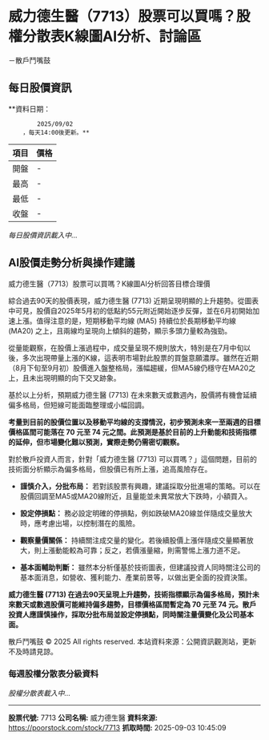 # 威力德生醫（7713）股票可以買嗎？股權分散表K線圖AI分析、討論區
－散戶鬥嘴鼓

## 每日股價資訊

**資料日期：
        
            2025/09/02
        ，每天14:00後更新。**

| 項目 | 價格 |
|------|------|
| 開盤 | - |
| 最高 | - |
| 最低 | - |
| 收盤 | - |

*每日股價資訊載入中...*

## AI股價走勢分析與操作建議

威力德生醫（7713）股票可以買嗎？K線圖AI分析回答目標合理價

綜合過去90天的股價表現，威力德生醫 (7713) 近期呈現明顯的上升趨勢。從圖表中可見，股價自2025年5月初的低點約55元附近開始逐步反彈，並在6月初開始加速上漲。值得注意的是，短期移動平均線 (MA5) 持續位於長期移動平均線 (MA20) 之上，且兩線均呈現向上傾斜的趨勢，顯示多頭力量較為強勁。

從量能觀察，在股價上漲過程中，成交量呈現不規則放大，特別是在7月中旬以後，多次出現帶量上漲的K線，這表明市場對此股票的買盤意願濃厚。雖然在近期（8月下旬至9月初）股價進入盤整格局，漲幅趨緩，但MA5線仍穩守在MA20之上，且未出現明顯的向下交叉跡象。

基於以上分析，預期威力德生醫 (7713) 在未來數天或數週內，股價將有機會延續偏多格局，但短線可能面臨整理或小幅回調。

**考量到目前的股價位置以及移動平均線的支撐情況，初步預測未來一至兩週的目標價格區間可能落在 70 元至 74 元之間。此預測是基於目前的上升動能和技術指標的延伸，但市場變化難以預測，實際走勢仍需密切觀察。**

對於散戶投資人而言，針對「威力德生醫 (7713) 可以買嗎？」這個問題，目前的技術面分析顯示為偏多格局，但股價已有所上漲，追高風險存在。

*   **謹慎介入，分批布局：** 若對該股票有興趣，建議採取分批進場的策略。可以在股價回調至MA5或MA20線附近，且量能並未異常放大下跌時，小額買入。

*   **設定停損點：** 務必設定明確的停損點，例如跌破MA20線並伴隨成交量放大時，應考慮出場，以控制潛在的風險。

*   **觀察量價關係：** 持續關注成交量的變化。若後續股價上漲伴隨成交量顯著放大，則上漲動能較為可靠；反之，若價漲量縮，則需警惕上漲力道不足。

*   **基本面輔助判斷：** 雖然本分析僅基於技術圖表，但建議投資人同時關注公司的基本面消息，如營收、獲利能力、產業前景等，以做出更全面的投資決策。

**威力德生醫 (7713) 在過去90天呈現上升趨勢，技術指標顯示為偏多格局，預計未來數天或數週股價可能維持偏多趨勢，目標價格區間暫定為 70 元至 74 元。散戶投資人應謹慎操作，採取分批布局並設定停損點，同時關注量價變化及公司基本面。**

散戶鬥嘴鼓 © 2025 All rights reserved. 本站資料來源：公開資訊觀測站，更新不及時請見諒。

### 每週股權分散表分級資料

*股權分散表載入中...*

---

**股票代號:** 7713
**公司名稱:** 威力德生醫
**資料來源:** https://poorstock.com/stock/7713
**抓取時間:** 2025-09-03 10:45:09